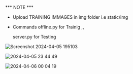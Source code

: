 *** NOTE ***
* Upload TRAINING IMMAGES in img folder i.e static/img
* Commands
    offline.py for Trainig ,,
  
    server.py for Testing




![Screenshot 2024-04-05 195103](https://github.com/user-attachments/assets/89e27b5f-a9b1-4caf-a399-5554e137501a)



![2024-04-05 23 44 49](https://github.com/user-attachments/assets/08ed351a-1321-4000-b744-1a865dbc91df)



![2024-04-06 00 04 19](https://github.com/user-attachments/assets/97d2a607-a0a0-4d06-ae4e-4e7976a499fd)
